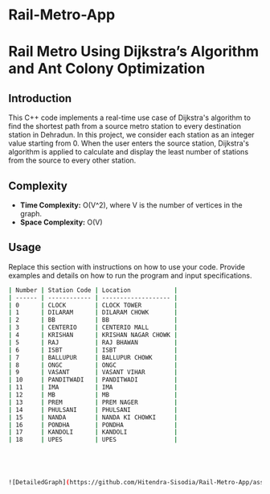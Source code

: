 # Rail-Metro-App

# Rail Metro Using Dijkstra’s Algorithm and Ant Colony Optimization

## Introduction

This C++ code implements a real-time use case of Dijkstra's algorithm to find the shortest path from a source metro station to every destination station in Dehradun. In this project, we consider each station as an integer value starting from 0. When the user enters the source station, Dijkstra's algorithm is applied to calculate and display the least number of stations from the source to every other station.

## Complexity

- **Time Complexity:** O(V^2), where V is the number of vertices in the graph.
- **Space Complexity:** O(V)

## Usage

Replace this section with instructions on how to use your code. Provide examples and details on how to run the program and input specifications.

```bash
| Number | Station Code | Location            |
| ------ | ------------ | ------------------- |
| 0      | CLOCK        | CLOCK TOWER         |
| 1      | DILARAM      | DILARAM CHOWK       |
| 2      | BB           | BB                  |
| 3      | CENTERIO     | CENTERIO MALL       |
| 4      | KRISHAN      | KRISHAN NAGAR CHOWK |
| 5      | RAJ          | RAJ BHAWAN          |
| 6      | ISBT         | ISBT                |
| 7      | BALLUPUR     | BALLUPUR CHOWK      |
| 8      | ONGC         | ONGC                |
| 9      | VASANT       | VASANT VIHAR        |
| 10     | PANDITWADI   | PANDITWADI          |
| 11     | IMA          | IMA                 |
| 12     | MB           | MB                  |
| 13     | PREM         | PREM NAGER          |
| 14     | PHULSANI     | PHULSANI            |
| 15     | NANDA        | NANDA KI CHOWKI     |
| 16     | PONDHA       | PONDHA              |
| 17     | KANDOLI      | KANDOLI             |
| 18     | UPES         | UPES                |





![DetailedGraph](https://github.com/Hitendra-Sisodia/Rail-Metro-App/assets/97343226/55cc35c0-1d45-4475-b03e-4ad9aae7ef2e)

